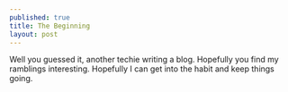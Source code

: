 ```yaml
---
published: true
title: The Beginning
layout: post
---
```

Well you guessed it, another techie writing a blog. Hopefully you find my ramblings interesting. Hopefully I can get into the habit and keep things going.